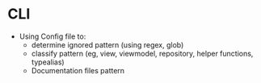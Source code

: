 # CLI

- Using Config file to:
    - determine ignored pattern (using regex, glob)
    - classify pattern (eg, view, viewmodel, repository, helper functions, typealias)
    - Documentation files pattern

